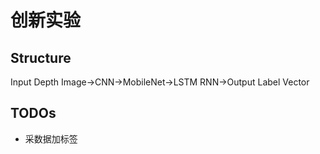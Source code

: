 # 创新实验

## Structure

Input Depth Image->CNN->MobileNet->LSTM RNN->Output Label Vector

## TODOs

* 采数据加标签